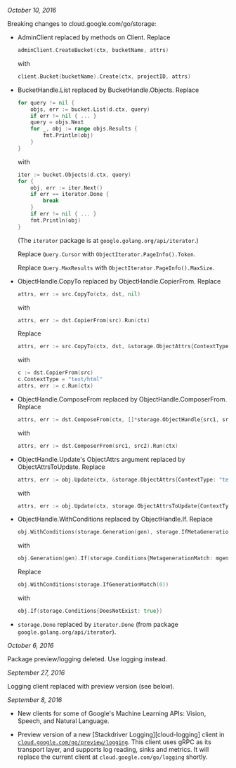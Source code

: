 _October 10, 2016_

Breaking changes to cloud.google.com/go/storage:

* AdminClient replaced by methods on Client.
    Replace
    ```go
    adminClient.CreateBucket(ctx, bucketName, attrs)
    ```
    with 
    ```go
    client.Bucket(bucketName).Create(ctx, projectID, attrs)
    ```

* BucketHandle.List replaced by BucketHandle.Objects.
    Replace
    ```go
    for query != nil {
        objs, err := bucket.List(d.ctx, query)
        if err != nil { ... }
        query = objs.Next
        for _, obj := range objs.Results {
            fmt.Println(obj)
        }
    }
    ```
    with
    ```go
    iter := bucket.Objects(d.ctx, query)
    for {
        obj, err := iter.Next()
        if err == iterator.Done {
            break
        }
        if err != nil { ... }
        fmt.Println(obj)
    }
    ```
    (The `iterator` package is at `google.golang.org/api/iterator`.)

    Replace `Query.Cursor` with `ObjectIterator.PageInfo().Token`.
    
    Replace `Query.MaxResults` with `ObjectIterator.PageInfo().MaxSize`.


* ObjectHandle.CopyTo replaced by ObjectHandle.CopierFrom.
    Replace
    ```go
    attrs, err := src.CopyTo(ctx, dst, nil)
    ```
    with
    ```go
    attrs, err := dst.CopierFrom(src).Run(ctx)
    ```

    Replace
    ```go
    attrs, err := src.CopyTo(ctx, dst, &storage.ObjectAttrs{ContextType: "text/html"})
    ```
    with
    ```go
    c := dst.CopierFrom(src)
    c.ContextType = "text/html"
    attrs, err := c.Run(ctx)
    ```

* ObjectHandle.ComposeFrom replaced by ObjectHandle.ComposerFrom.
    Replace
    ```go
    attrs, err := dst.ComposeFrom(ctx, []*storage.ObjectHandle{src1, src2}, nil)
    ```
    with
    ```go
    attrs, err := dst.ComposerFrom(src1, src2).Run(ctx)
    ```

* ObjectHandle.Update's ObjectAttrs argument replaced by ObjectAttrsToUpdate.
    Replace
    ```go
    attrs, err := obj.Update(ctx, &storage.ObjectAttrs{ContextType: "text/html"})
    ```
    with
    ```go
    attrs, err := obj.Update(ctx, storage.ObjectAttrsToUpdate{ContextType: "text/html"})
    ```

* ObjectHandle.WithConditions replaced by ObjectHandle.If.
    Replace
    ```go
    obj.WithConditions(storage.Generation(gen), storage.IfMetaGenerationMatch(mgen))
    ```
    with
    ```go
    obj.Generation(gen).If(storage.Conditions{MetagenerationMatch: mgen})
    ```

    Replace
    ```go
    obj.WithConditions(storage.IfGenerationMatch(0))
    ```
    with
    ```go
    obj.If(storage.Conditions{DoesNotExist: true})
    ```

* `storage.Done` replaced by `iterator.Done` (from package `google.golang.org/api/iterator`).

_October 6, 2016_

Package preview/logging deleted. Use logging instead.

_September 27, 2016_

Logging client replaced with preview version (see below).

_September 8, 2016_

* New clients for some of Google's Machine Learning APIs: Vision, Speech, and
Natural Language.

* Preview version of a new [Stackdriver Logging][cloud-logging] client in
[`cloud.google.com/go/preview/logging`](https://godoc.org/cloud.google.com/go/preview/logging).
This client uses gRPC as its transport layer, and supports log reading, sinks
and metrics. It will replace the current client at `cloud.google.com/go/logging` shortly.

